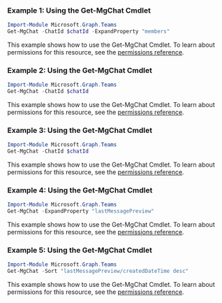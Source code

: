 ### Example 1: Using the Get-MgChat Cmdlet
```powershell
Import-Module Microsoft.Graph.Teams
Get-MgChat -ChatId $chatId -ExpandProperty "members" 
```
This example shows how to use the Get-MgChat Cmdlet.
To learn about permissions for this resource, see the [permissions reference](/graph/permissions-reference).
### Example 2: Using the Get-MgChat Cmdlet
```powershell
Import-Module Microsoft.Graph.Teams
Get-MgChat -ChatId $chatId
```
This example shows how to use the Get-MgChat Cmdlet.
To learn about permissions for this resource, see the [permissions reference](/graph/permissions-reference).
### Example 3: Using the Get-MgChat Cmdlet
```powershell
Import-Module Microsoft.Graph.Teams
Get-MgChat -ChatId $chatId
```
This example shows how to use the Get-MgChat Cmdlet.
To learn about permissions for this resource, see the [permissions reference](/graph/permissions-reference).
### Example 4: Using the Get-MgChat Cmdlet
```powershell
Import-Module Microsoft.Graph.Teams
Get-MgChat -ExpandProperty "lastMessagePreview" 
```
This example shows how to use the Get-MgChat Cmdlet.
To learn about permissions for this resource, see the [permissions reference](/graph/permissions-reference).
### Example 5: Using the Get-MgChat Cmdlet
```powershell
Import-Module Microsoft.Graph.Teams
Get-MgChat -Sort "lastMessagePreview/createdDateTime desc" 
```
This example shows how to use the Get-MgChat Cmdlet.
To learn about permissions for this resource, see the [permissions reference](/graph/permissions-reference).
